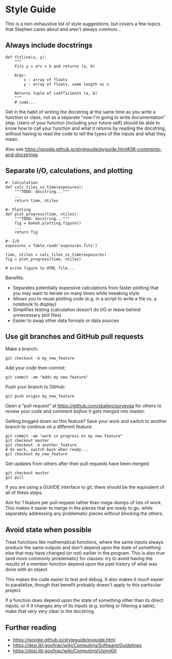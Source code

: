 # Style Guide

This is a non-exhaustive list of style suggestions, but covers a few topics
that Stephen cares about and aren't always common...

## Always include docstrings

```
def fitline(x, y):
    """
    Fits y = a*x + b and returns (a, b)
    
    Args:
        x : array of floats
        y : array of floats, same length as x

    Returns tuple of coefficients (a, b)
    """
    # code...
```

Get in the habit of writing the docstring at the same time as you write a function or class,
not as a separate "now I'm going to write documentation" step.  Users of your function (including
your future self) should be able to know how to call your function and what it returns by reading
the docstring, without having to read the code to tell the types of the inputs and what they mean.

Also see https://google.github.io/styleguide/pyguide.html#38-comments-and-docstrings

## Separate I/O, calculations, and plotting

```
#- Calculation
def calc_tiles_vs_time(exposures):
    """TODO: docstring..."""
    ...
    return time, ntiles

#- Plotting
def plot_progress(time, ntiles):
    """TODO: docstring..."""
    fig = bokeh.plotting.figure()
    ...
    return fig

#- I/O
exposures = Table.read('exposures.fits')

time, ntiles = calc_tiles_vs_time(exposures)
fig = plot_progress(time, ntiles)

# write figure to HTML file...
```

Benefits:
  * Separates potentially expensive calculations from faster plotting that you may want
    to iterate on many times while tweaking style
  * Allows you to reuse plotting code (e.g. in a script to write a file vs. a notebook to display)
  * Simplifies testing (calculation doesn't do I/O or leave behind unnecessary plot files)
  * Easier to swap other data formats or data sources

## Use git branches and GitHub pull requests

Make a branch:
```
git checkout -b my_new_feature
```

Add your code then commit:
```
git commit -am "Adds my new feature"
```

Push your branch to GitHub:
```
git push origin my_new_feature
```

Open a "pull request" at https://github.com/sbailey/surveyqa for others to review your code
and comment *before* it gets merged into master.

Getting bogged down on this feature?  Save your work and switch to another branch to continue
on a different feature:
```
git commit -am "work in progress on my new feature"
git checkout master
git checkout -b another_feature
# do work, switch back when ready...
git checkout my_new_feature
```

Get updates from others after their pull requests have been merged:
```
git checkout master
git pull
```

If you are using a GUI/IDE interface to git, there should be the equivalent of all of these steps.

Aim for 1 feature per pull request rather than mega-dumps of lots of work.  This makes it easier to merge
in the pieces that are ready to go, while separately addressing any problematic pieces without blocking
the others.

## Avoid state when possible

Treat functions like mathematical functions, where the same inputs always produce the same
outputs and don't depend upon the state of something else that may have changed (or not) earlier
in the program.  This is also true (and more commonly problematic) for classes: try to avoid
having the results of a member function depend upon the past history of what was done with an object.

This makes the code easier to test and debug.  It also makes it *much* easier to
parallelize, though that benefit probably doesn't apply to this particular project.

If a function does depend upon the state of something other than its direct inputs, or if it changes
any of its inputs (e.g. sorting or filtering a table), make that very very clear in the docstring.

## Further reading

* https://google.github.io/styleguide/pyguide.html
* https://desi.lbl.gov/trac/wiki/Computing/Software/Guidelines
* https://desi.lbl.gov/trac/wiki/Computing/UsingGit



